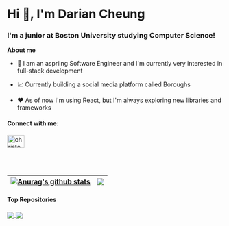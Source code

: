 <h1>Hi 👋, I'm Darian Cheung</h1>
<h3>I'm a junior at Boston University studying Computer Science!</h3>

**About me**

- 💼 I am an aspriing Software Engineer and I'm currently very interested in full-stack development

- 📈 Currently building a social media platform called Boroughs

- ❤️ As of now I'm using React, but I'm always exploring new libraries and frameworks

<h4 align="left">Connect with me:</h4>
<p align="left">
<a href="https://linkedin.com/in/christopher-min" target="blank"><img align="center" src="https://raw.githubusercontent.com/rahuldkjain/github-profile-readme-generator/master/src/images/icons/Social/linked-in-alt.svg" alt="christopher-min" height="30" width="40" /></a>
</p>
<br></br>

| <a href="https://github.com/DarianC26/github-readme-stats"><img align="center" src="https://github-readme-stats.vercel.app/api?username=DarianC26&show_icons=true&include_all_commits=true&theme=buefy&hide_border=true" alt="Anurag's github stats" /></a> | <a href="https://github.com/DarianC26/github-readme-stats"><img align="center" src="https://github-readme-stats.vercel.app/api/top-langs/?username=DarianC26&layout=compact&theme=buefy&hide_border=true" /></a> |
| ------------- | ------------- |

#### Top Repositories


<a href="https://github.com/DarianC26/github-readme-stats">
  <img align="center" src="https://github-readme-stats.vercel.app/api/pin/?username=DarianC26&repo=ImageEditor&theme=buefy" />
</a>
<a href="https://github.com/DarianC26/DarianC26.github.io">
  <img align="center" src="https://github-readme-stats.vercel.app/api/pin/?username=DarianC26&repo=Boroughs&theme=buefy" />
</a>
